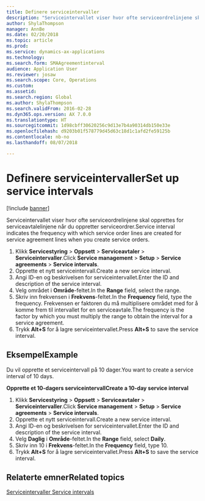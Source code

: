 ```yaml
---
title: Definere serviceintervaller
description: "Serviceintervallet viser hvor ofte serviceordrelinjene skal opprettes for serviceavtalelinjene når du oppretter serviceordrer."
author: ShylaThompson
manager: AnnBe
ms.date: 02/20/2018
ms.topic: article
ms.prod: 
ms.service: dynamics-ax-applications
ms.technology: 
ms.search.form: SMAAgreementinterval
audience: Application User
ms.reviewer: josaw
ms.search.scope: Core, Operations
ms.custom: 
ms.assetid: 
ms.search.region: Global
ms.author: ShylaThompson
ms.search.validFrom: 2016-02-28
ms.dyn365.ops.version: AX 7.0.0
ms.translationtype: HT
ms.sourcegitcommit: 1d98cbff30620256c9d13e7b4a90314db150e33e
ms.openlocfilehash: d9203b01f578779d45d63c18d1c1afd2fe59125b
ms.contentlocale: nb-no
ms.lasthandoff: 08/07/2018

---
```


# <a name="set-up-service-intervals"></a><span data-ttu-id="d30ac-103">Definere serviceintervaller</span><span class="sxs-lookup"><span data-stu-id="d30ac-103">Set up service intervals</span></span>  

[!include [banner](../includes/banner.md)]

<span data-ttu-id="d30ac-104">Serviceintervallet viser hvor ofte serviceordrelinjene skal opprettes for serviceavtalelinjene når du oppretter serviceordrer.</span><span class="sxs-lookup"><span data-stu-id="d30ac-104">Service interval indicates the frequency with which service order lines are created for service agreement lines when you create service orders.</span></span>

1. <span data-ttu-id="d30ac-105">Klikk **Servicestyring** \> **Oppsett** \> **Serviceavtaler** \> **Serviceintervaller**.</span><span class="sxs-lookup"><span data-stu-id="d30ac-105">Click **Service management** \> **Setup** \> **Service agreements** \> **Service intervals**.</span></span>
2. <span data-ttu-id="d30ac-106">Opprette et nytt serviceintervall.</span><span class="sxs-lookup"><span data-stu-id="d30ac-106">Create a new service interval.</span></span>
3. <span data-ttu-id="d30ac-107">Angi ID-en og beskrivelsen for serviceintervallet.</span><span class="sxs-lookup"><span data-stu-id="d30ac-107">Enter the ID and description of the service interval.</span></span>
4. <span data-ttu-id="d30ac-108">Velg området i **Område**-feltet.</span><span class="sxs-lookup"><span data-stu-id="d30ac-108">In the **Range** field, select the range.</span></span>
5. <span data-ttu-id="d30ac-109">Skriv inn frekvensen i **Frekvens**-feltet.</span><span class="sxs-lookup"><span data-stu-id="d30ac-109">In the **Frequency** field, type the frequency.</span></span> <span data-ttu-id="d30ac-110">Frekvensen er faktoren du må multiplisere området med for å komme frem til intervallet for en serviceavtale.</span><span class="sxs-lookup"><span data-stu-id="d30ac-110">The frequency is the factor by which you must multiply the range to obtain the interval for a service agreement.</span></span>
6. <span data-ttu-id="d30ac-111">Trykk **Alt+S** for å lagre serviceintervallet.</span><span class="sxs-lookup"><span data-stu-id="d30ac-111">Press **Alt+S** to save the service interval.</span></span>

## <a name="example"></a><span data-ttu-id="d30ac-112">Eksempel</span><span class="sxs-lookup"><span data-stu-id="d30ac-112">Example</span></span>

<span data-ttu-id="d30ac-113">Du vil opprette et serviceintervall på 10 dager.</span><span class="sxs-lookup"><span data-stu-id="d30ac-113">You want to create a service interval of 10 days.</span></span>

<span data-ttu-id="d30ac-114">**Opprette et 10-dagers serviceintervall**</span><span class="sxs-lookup"><span data-stu-id="d30ac-114">**Create a 10-day service interval**</span></span>

1. <span data-ttu-id="d30ac-115">Klikk **Servicestyring** \> **Oppsett** \> **Serviceavtaler** \> **Serviceintervaller**.</span><span class="sxs-lookup"><span data-stu-id="d30ac-115">Click **Service management** \> **Setup** \> **Service agreements** \> **Service intervals**.</span></span>
2. <span data-ttu-id="d30ac-116">Opprette et nytt serviceintervall.</span><span class="sxs-lookup"><span data-stu-id="d30ac-116">Create a new service interval.</span></span>
3. <span data-ttu-id="d30ac-117">Angi ID-en og beskrivelsen for serviceintervallet.</span><span class="sxs-lookup"><span data-stu-id="d30ac-117">Enter the ID and description of the service interval.</span></span>
4. <span data-ttu-id="d30ac-118">Velg **Daglig** i **Område**-feltet.</span><span class="sxs-lookup"><span data-stu-id="d30ac-118">In the **Range** field, select **Daily**.</span></span>
5. <span data-ttu-id="d30ac-119">Skriv inn 10 i **Frekvens**-feltet.</span><span class="sxs-lookup"><span data-stu-id="d30ac-119">In the **Frequency** field, type 10.</span></span>
6. <span data-ttu-id="d30ac-120">Trykk **Alt+S** for å lagre serviceintervallet.</span><span class="sxs-lookup"><span data-stu-id="d30ac-120">Press **Alt+S** to save the service interval.</span></span>

## <a name="related-topics"></a><span data-ttu-id="d30ac-121">Relaterte emner</span><span class="sxs-lookup"><span data-stu-id="d30ac-121">Related topics</span></span>

[<span data-ttu-id="d30ac-122">Serviceintervaller </span><span class="sxs-lookup"><span data-stu-id="d30ac-122">Service intervals</span></span>](service-intervals.md)  


